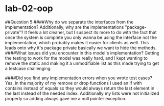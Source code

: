 # lab-02-oop
##Question 5
####Why do we separate the interfaces from the implementation? Additionally, why are the implementations "package-private"?
It feels a lot cleaner, but I suspect its more to do with the fact that once the system is complete you only wanna be using the interface not the implementation, which probably makes it easier for clients as well. This leads onto why it's package private basically we want to hide the methods. 
####What issues did you encounter in this model's implementation?
Getting the testing to work for the model was really hard, and I kept wanting to remove the static and making it a unmodifiable list as this made trying to get a testcase challenging

####Did you find any implementation errors when you wrote test cases?
Yes, in the majority of my remove or drop functions I used an if with contains instead of equals so they would always return the last element in the last instead of the needed index.
Additionally my lists were not initialized properly so adding always gave me a null pointer exception.